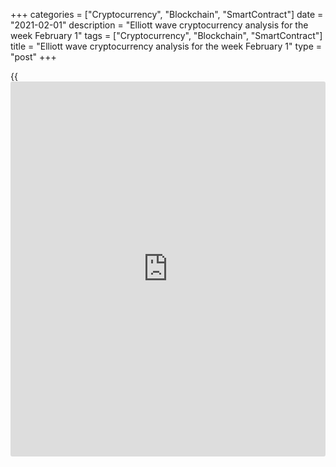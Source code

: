 +++
categories = ["Cryptocurrency", "Blockchain", "SmartContract"]
date = "2021-02-01"
description = "Elliott wave cryptocurrency analysis for the week February 1"
tags = ["Cryptocurrency", "Blockchain", "SmartContract"]
title = "Elliott wave cryptocurrency analysis for the week February 1"
type = "post"
+++

{{<iframe id="large-banner" src="https://www.bounty.group/#slide=9.0" width="100%" height="600" scrolling="no" style="border: 0px solid rgb(216, 221, 230); border-radius: 3px;">}}

2021-02-01

2021-02-01

Medium-term forecast for five cryptocurrencies as of 01.02.2021Roman
Onegin

I welcome my readers!

I have prepared a medium-term cryptocurrency forecast based on Elliott
wave analysis of Bitcoin, Ethereum, Litecoin, EOS, and Ripple. I offer
trading signals for each cryptocurrency pair.

All cryptocurrency pairs covered in the article are forming the final
legs of corrective waves, which should be followed by the market rise.
The XRPUSD may have started growing in price and could provide a
powerful momentum this week.

The article covers the following subjects:

##  **Elliott wave Bitcoin analysis**

The BTCUSD market continues forming the upward impulse composed of the
sub-waves 1-2-3-4-5. There is developing the final leg of the impulse,
sub-wave 5, which is also an impulse. The first four legs of sub-waves 5
have completed. There is currently unfolding wave [5]. Let us study its
structure in more detail in the eight-hour timeframe.

The chart displays wave [5], which is a simple five-wave impulse. The
sub-waves (1)-(2)-(3)-(4) have completed. The market is forming a larger
wave (5), namely, its fourth element correction 4. The corrective wave 4
has a complex structure of a triple zigzag [w]-[x]-[y]-[x]-[z]. The
second linking wave [x] must have finished, so the price should be
declining in wave [z] towards the previous low of 28900. Next, the
market should resume rising in the impulse wave 5, as it is outlined in
the chart.

### Trading plan for [BTCUSD][1] for the week:

Sell 33784.50, TP 28900.00

* * *

##  **Elliott wave Ethereum analysis**

Like in the previous trading weeks, the ETHUSD market continues forming
a large simple zigzag A-B-C. The impulse wave A and the corrective wave
B, which is a triple zigzag, have completed. The market is moving up in
the bullish impulse wave C. At the time of writing, the four legs out of
five have completed in the C wave. Let us see the final leg of the C
wave in more detail in a shorter timeframe.

Wave [5] of C, currently unfolding, is a simple impulse
(1)-(2)-(3)-(4)-(5). Since late December 2020, the market has been
rising in the final sub-waves (5). There is forming the corrective wave
4 as a skewed triangle, as the construction lines are directed as the
main trend. The triangle should complete at a level of around 1200.00.
Next, the market should go up to level 1670.00 in wave 5, as it is
outlined in the chart.

### Trading plan **[ETHUSD][2] **for the week:

Sell 1311.73, TP 1200.00

* * *

##  **Elliott wave Litecoin analysis**

The LTCUSD market continues forming the global simple zigzag composed of
the sub-waves A-B-C. The sub-wave A is an impulse, the B wave is a
triple zigzag. The market is currently forming the impulse wave C. The
sub-waves [1]-[2]-[3] have completed, the corrective wave [4] is still
unfolding. Let us explore its structure in more detail in the H8
timeframe.

According to the inner structure, the corrective wave [4] is unfolding
as a horizontal contracting triangle. The first three sub-waves
(a)-(b)-(c) look complete. The price should be rising in the sub-wave
(d) to a level of 146.00. Next, the market could go down a little in the
final wave (e), as it is outlined in the chart. When the triangle
pattern completes, the LTC price could start rising to a level above the
previous high of 185.00 made by the impulse wave [3].

### Trading plan for **[LTCUSD][3]**  for the week:

Buy 131.17, TP 146.00

* * *

##  **Elliott wave EOS analysis**

The current EOSUSD structure suggests the market should be forming the
global corrective wave as a bearish triple zigzag [W]-[X]-[Y]-[X]-[Z].
In early January 2021, the market completed the second linking wave [X]
as a bullish triple zigzag (w)-(x)-(y)-(x)-(z). Next, the market
reversed and started forming the initial element of the final sub-waves
[Z]. Let us see the most recent chart section in the eight-hour
timeframe.

After the bullish linking wave [X] ended, the price has been declining
in the [Z] wave. Wave [Z] must be unfolding as a standard zigzag
composed of the three sub-waves (A)-(B)-(C). The impulse wave (A) has
completed. There is now forming the upward zigzag-shaped correction (B),
namely, its final impulse wave C. The price should be rising to a level
of 3.51, where the entire correction (B) will be 76.4% of wave (A). One
could enter long positions in the current situation.

### Trading plan for **[EOSUSD][4]**  for the week:

Buy 3.13, TP 3.51

* * *

##  **Elliott wave Ripple analysis**

The [daily](https://www.fintecher.org/2020/03/03/forex-trading-daily-strategy/) XRPUSD chart displays the uptrend unfolding as a global simple
zigzag A-B-C. In early November 2021, the market must have finished
forming corrective wave B as a triple zigzag, which signals the price
growth. The two small sub-waves (1)-(2) must have completed. Let us see
the most recent chart section in more detail in the eight-hour
timeframe.

After the corrective wave B completed, wave (1) completed as an impulse.
The zigzag-shaped correction (2) has also finished. Therefore, the
upward impulse wave (3) should be developing over the next few weeks.
The price should rise in sub-wave 3 to a level above the previous high
made by the linking wave [X], that is, above level 0.787. One could
enter purchases in the current situation.

### Trading plan for **[XRPUSD][5]** for the week:

Buy 0.606, TP 0.787

* * *

P.S. Did you like my article? Share it in social networks: it will be
the best “thank you" :)

Ask me questions and comment below. I’ll be glad to answer your
questions and give necessary explanations.

 **Useful links:**

  * I recommend trying to trade with a reliable broker [here][6]. The system allows you to trade by yourself or copy successful traders from all across the globe.
  * Use my promo-code BLOG for getting deposit bonus 50% on LiteForex platform. Just enter this code in the appropriate field while [depositing][7] your trading account.
  * Telegram chat for traders: <t.me/liteforexengchat>. We are sharing the signals and trading experience
  * Telegram channel with high-quality analytics, Forex reviews, training articles, and other useful things for traders <t.me/liteforex>

## Price chart of BTCUSD in real time mode

The content of this article reflects the author’s opinion and does not
necessarily reflect the official position of LiteForex. The material
published on this page is provided for informational purposes only and
should not be considered as the provision of investment advice for the
purposes of Directive 2004/39/EC.

Rate this article:

{{value}}

( {{count}} {{title}} )

   1. my.liteforex.com/trading/chart?symbol=BTCUSD
   2. my.liteforex.com/trading/chart?symbol=ETHUSD
   3. my.liteforex.com/trading/chart?symbol=LTCUSD
   4. my.liteforex.com/trading/chart?symbol=EOSUSD&returnUrl=true
   5. my.liteforex.com/trading/chart?symbol=XRPUSD
   6. my.liteforex.com/?category=analysts-opinions&slug=medium-term-forecast-for-five-cryptocurrencies-as-of-01022021&openPopup=%2Fregistration%2Fpopup&utm_source=blog&utm_medium=article&utm_campaign=bonus
   7. my.liteforex.com/deposit/?category=analysts-opinions&slug=medium-term-forecast-for-five-cryptocurrencies-as-of-01022021&promo_code=BLOG&utm_source=blog&utm_medium=article&utm_campaign=bonus
